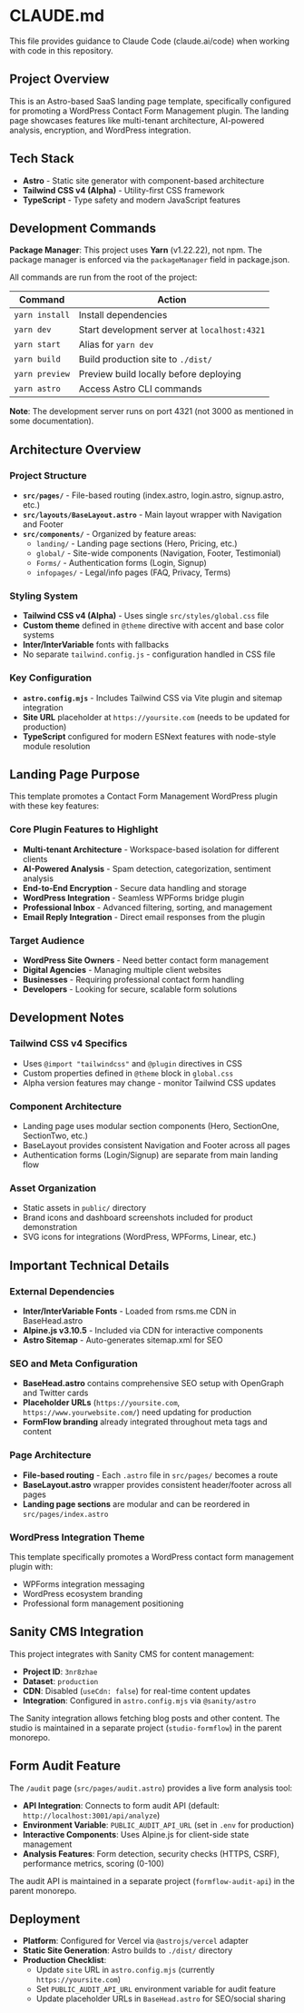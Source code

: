 # CLAUDE.md

This file provides guidance to Claude Code (claude.ai/code) when working with code in this repository.

## Project Overview

This is an Astro-based SaaS landing page template, specifically configured for promoting a WordPress Contact Form Management plugin. The landing page showcases features like multi-tenant architecture, AI-powered analysis, encryption, and WordPress integration.

## Tech Stack

- **Astro** - Static site generator with component-based architecture
- **Tailwind CSS v4 (Alpha)** - Utility-first CSS framework
- **TypeScript** - Type safety and modern JavaScript features

## Development Commands

**Package Manager**: This project uses **Yarn** (v1.22.22), not npm. The package manager is enforced via the `packageManager` field in package.json.

All commands are run from the root of the project:

| Command | Action |
|---------|--------|
| `yarn install` | Install dependencies |
| `yarn dev` | Start development server at `localhost:4321` |
| `yarn start` | Alias for `yarn dev` |
| `yarn build` | Build production site to `./dist/` |
| `yarn preview` | Preview build locally before deploying |
| `yarn astro` | Access Astro CLI commands |

**Note**: The development server runs on port 4321 (not 3000 as mentioned in some documentation).

## Architecture Overview

### Project Structure
- **`src/pages/`** - File-based routing (index.astro, login.astro, signup.astro, etc.)
- **`src/layouts/BaseLayout.astro`** - Main layout wrapper with Navigation and Footer
- **`src/components/`** - Organized by feature areas:
  - `landing/` - Landing page sections (Hero, Pricing, etc.)
  - `global/` - Site-wide components (Navigation, Footer, Testimonial)
  - `Forms/` - Authentication forms (Login, Signup)
  - `infopages/` - Legal/info pages (FAQ, Privacy, Terms)

### Styling System
- **Tailwind CSS v4 (Alpha)** - Uses single `src/styles/global.css` file
- **Custom theme** defined in `@theme` directive with accent and base color systems
- **Inter/InterVariable** fonts with fallbacks
- No separate `tailwind.config.js` - configuration handled in CSS file

### Key Configuration
- **`astro.config.mjs`** - Includes Tailwind CSS via Vite plugin and sitemap integration
- **Site URL** placeholder at `https://yoursite.com` (needs to be updated for production)
- **TypeScript** configured for modern ESNext features with node-style module resolution

## Landing Page Purpose

This template promotes a Contact Form Management WordPress plugin with these key features:

### Core Plugin Features to Highlight
- **Multi-tenant Architecture** - Workspace-based isolation for different clients
- **AI-Powered Analysis** - Spam detection, categorization, sentiment analysis
- **End-to-End Encryption** - Secure data handling and storage
- **WordPress Integration** - Seamless WPForms bridge plugin
- **Professional Inbox** - Advanced filtering, sorting, and management
- **Email Reply Integration** - Direct email responses from the plugin

### Target Audience
- **WordPress Site Owners** - Need better contact form management
- **Digital Agencies** - Managing multiple client websites
- **Businesses** - Requiring professional contact form handling
- **Developers** - Looking for secure, scalable form solutions

## Development Notes

### Tailwind CSS v4 Specifics
- Uses `@import "tailwindcss"` and `@plugin` directives in CSS
- Custom properties defined in `@theme` block in `global.css`
- Alpha version features may change - monitor Tailwind CSS updates

### Component Architecture
- Landing page uses modular section components (Hero, SectionOne, SectionTwo, etc.)
- BaseLayout provides consistent Navigation and Footer across all pages
- Authentication forms (Login/Signup) are separate from main landing flow

### Asset Organization
- Static assets in `public/` directory
- Brand icons and dashboard screenshots included for product demonstration
- SVG icons for integrations (WordPress, WPForms, Linear, etc.)

## Important Technical Details

### External Dependencies
- **Inter/InterVariable Fonts** - Loaded from rsms.me CDN in BaseHead.astro
- **Alpine.js v3.10.5** - Included via CDN for interactive components
- **Astro Sitemap** - Auto-generates sitemap.xml for SEO

### SEO and Meta Configuration
- **BaseHead.astro** contains comprehensive SEO setup with OpenGraph and Twitter cards
- **Placeholder URLs** (`https://yoursite.com`, `https://www.yourwebsite.com/`) need updating for production
- **FormFlow branding** already integrated throughout meta tags and content

### Page Architecture
- **File-based routing** - Each `.astro` file in `src/pages/` becomes a route
- **BaseLayout.astro** wrapper provides consistent header/footer across all pages
- **Landing page sections** are modular and can be reordered in `src/pages/index.astro`

### WordPress Integration Theme
This template specifically promotes a WordPress contact form management plugin with:
- WPForms integration messaging
- WordPress ecosystem branding
- Professional form management positioning

## Sanity CMS Integration

This project integrates with Sanity CMS for content management:

- **Project ID**: `3nr8zhae`
- **Dataset**: `production`
- **CDN**: Disabled (`useCdn: false`) for real-time content updates
- **Integration**: Configured in `astro.config.mjs` via `@sanity/astro`

The Sanity integration allows fetching blog posts and other content. The studio is maintained in a separate project (`studio-formflow`) in the parent monorepo.

## Form Audit Feature

The `/audit` page (`src/pages/audit.astro`) provides a live form analysis tool:

- **API Integration**: Connects to form audit API (default: `http://localhost:3001/api/analyze`)
- **Environment Variable**: `PUBLIC_AUDIT_API_URL` (set in `.env` for production)
- **Interactive Components**: Uses Alpine.js for client-side state management
- **Analysis Features**: Form detection, security checks (HTTPS, CSRF), performance metrics, scoring (0-100)

The audit API is maintained in a separate project (`formflow-audit-api`) in the parent monorepo.

## Deployment

- **Platform**: Configured for Vercel via `@astrojs/vercel` adapter
- **Static Site Generation**: Astro builds to `./dist/` directory
- **Production Checklist**:
  - Update `site` URL in `astro.config.mjs` (currently `https://yoursite.com`)
  - Set `PUBLIC_AUDIT_API_URL` environment variable for audit feature
  - Update placeholder URLs in `BaseHead.astro` for SEO/social sharing